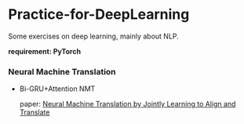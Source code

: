 # Practice-for-DeepLearning
Some exercises on deep learning, mainly about NLP.

**requirement: PyTorch**

### Neural Machine Translation

- Bi-GRU+Attention NMT

  paper: [Neural Machine Translation by Jointly Learning to Align and Translate](https://arxiv.org/abs/1409.0473)

